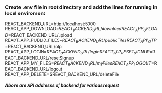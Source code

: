 ### Create .env file in root directory and add the lines for running in local enviroment   
    
REACT_BACKEND_URL=http://localhost:5000     
REACT_APP_DOWNLOAD=$REACT_BACKEND_URL/download     
REACT_APP_UPLOAD=$REACT_BACKEND_URL/upload     
REACT_APP_PUBLIC_FILES=$REACT_BACKEND_URL/publicFiles      
REACT_APP_OTP=$REACT_BACKEND_URL/otp      
REACT_APP_LOGIN=$REACT_BACKEND_URL/login      
REACT_APP_RESET_SIGNUP=$REACT_BACKEND_URL/resetSignup     
REACT_APP_MY_FILES=$REACT_BACKEND_URL/myFiles       
REACT_APP_LOGOUT=$REACT_BACKEND_URL/logout      
REACT_APP_DELETE=$REACT_BACKEND_URL/deleteFile    
       
##### Above are API addresss of backend for various request
